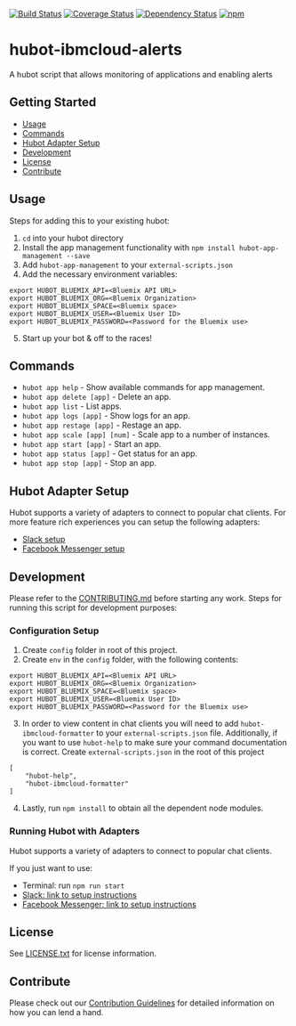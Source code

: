 [![Build Status](https://travis-ci.org/ibm-cloud-solutions/hubot-ibmcloud-alerts.svg?branch=master)](https://travis-ci.org/ibm-cloud-solutions/hubot-ibmcloud-alerts)
[![Coverage Status](https://coveralls.io/repos/github/ibm-cloud-solutions/hubot-ibmcloud-alerts/badge.svg?branch=master)](https://coveralls.io/github/ibm-cloud-solutions/hubot-ibmcloud-alerts?branch=master)
[![Dependency Status](https://dependencyci.com/github/ibm-cloud-solutions/hubot-ibmcloud-alerts/badge)](https://dependencyci.com/github/ibm-cloud-solutions/hubot-ibmcloud-alerts)
[![npm](https://img.shields.io/npm/v/hubot-ibmcloud-alerts.svg?maxAge=2592000)](https://www.npmjs.com/package/hubot-ibmcloud-alerts)

# hubot-ibmcloud-alerts

A hubot script that allows monitoring of applications and enabling alerts

## Getting Started
* [Usage](#usage)
* [Commands](#commands)
* [Hubot Adapter Setup](#hubot-adapter-setup)
* [Development](#development)
* [License](#license)
* [Contribute](#contribute)

## Usage

Steps for adding this to your existing hubot:

1. `cd` into your hubot directory
2. Install the app management functionality with `npm install hubot-app-management --save`
3. Add `hubot-app-management` to your `external-scripts.json`
4. Add the necessary environment variables:
```
export HUBOT_BLUEMIX_API=<Bluemix API URL>
export HUBOT_BLUEMIX_ORG=<Bluemix Organization>
export HUBOT_BLUEMIX_SPACE=<Bluemix space>
export HUBOT_BLUEMIX_USER=<Bluemix User ID>
export HUBOT_BLUEMIX_PASSWORD=<Password for the Bluemix use>
```

5. Start up your bot & off to the races!

## Commands
- `hubot app help` - Show available commands for app management.
- `hubot app delete [app]` - Delete an app.
- `hubot app list` - List apps.
- `hubot app logs [app]` - Show logs for an app.
- `hubot app restage [app]` - Restage an app.
- `hubot app scale [app] [num]` - Scale app to a number of instances.
- `hubot app start [app]` - Start an app.
- `hubot app status [app]` - Get status for an app.
- `hubot app stop [app]` - Stop an app.

## Hubot Adapter Setup

Hubot supports a variety of adapters to connect to popular chat clients.  For more feature rich experiences you can setup the following adapters:
- [Slack setup](https://github.com/ibm-cloud-solutions/hubot-ibmcloud-alerts/blob/master/docs/adapters/slack.md)
- [Facebook Messenger setup](https://github.com/ibm-cloud-solutions/hubot-ibmcloud-alerts/blob/master/docs/adapters/facebook.md)

## Development

Please refer to the [CONTRIBUTING.md](https://github.com/ibm-cloud-solutions/hubot-ibmcloud-alerts/blob/master/CONTRIBUTING.md) before starting any work.  Steps for running this script for development purposes:

### Configuration Setup

1. Create `config` folder in root of this project.
2. Create `env` in the `config` folder, with the following contents:
```
export HUBOT_BLUEMIX_API=<Bluemix API URL>
export HUBOT_BLUEMIX_ORG=<Bluemix Organization>
export HUBOT_BLUEMIX_SPACE=<Bluemix space>
export HUBOT_BLUEMIX_USER=<Bluemix User ID>
export HUBOT_BLUEMIX_PASSWORD=<Password for the Bluemix use>
```
3. In order to view content in chat clients you will need to add `hubot-ibmcloud-formatter` to your `external-scripts.json` file. Additionally, if you want to use `hubot-help` to make sure your command documentation is correct. Create `external-scripts.json` in the root of this project
```
[
    "hubot-help",
    "hubot-ibmcloud-formatter"
]
```
4. Lastly, run `npm install` to obtain all the dependent node modules.

### Running Hubot with Adapters

Hubot supports a variety of adapters to connect to popular chat clients.

If you just want to use:
 - Terminal: run `npm run start`
 - [Slack: link to setup instructions](https://github.com/ibm-cloud-solutions/hubot-ibmcloud-alerts/blob/master/docs/adapters/slack.md)
 - [Facebook Messenger: link to setup instructions](https://github.com/ibm-cloud-solutions/hubot-ibmcloud-alerts/blob/master/docs/adapters/facebook.md)

## License

See [LICENSE.txt](https://github.com/ibm-cloud-solutions/hubot-ibmcloud-alerts/blob/master/LICENSE.txt) for license information.

## Contribute

Please check out our [Contribution Guidelines](https://github.com/ibm-cloud-solutions/hubot-ibmcloud-alerts/blob/master/CONTRIBUTING.md) for detailed information on how you can lend a hand.
